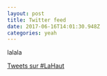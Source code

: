 ```yaml
---
layout: post
title: Twitter feed
date: 2017-06-16T14:01:30.948Z
categories: yeah
---
```

lalala

<a class="twitter-timeline"  href="https://twitter.com/hashtag/LaHaut" data-widget-id="875878165830414341">Tweets sur #LaHaut</a>
<script>!function(d,s,id){var js,fjs=d.getElementsByTagName(s)[0],p=/^http:/.test(d.location)?'http':'https';if(!d.getElementById(id)){js=d.createElement(s);js.id=id;js.src=p+"://platform.twitter.com/widgets.js";fjs.parentNode.insertBefore(js,fjs);}}(document,"script","twitter-wjs");</script>
